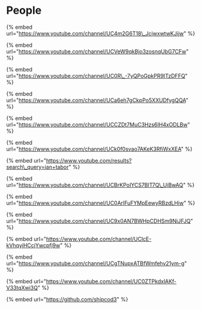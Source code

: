 # People

{% embed url="https://www.youtube.com/channel/UC4m2G6T18\_JcjwxwtwKJijw" %}

{% embed url="https://www.youtube.com/channel/UCVeW9qkBjo3zosnqUbG7CFw" %}

{% embed url="https://www.youtube.com/channel/UC0R\_-7yQPoGpkPR9ITzDFFQ" %}

{% embed url="https://www.youtube.com/channel/UCa6eh7gCkpPo5XXUDfygQQA" %}

{% embed url="https://www.youtube.com/channel/UCCZDt7MuC3Hzs6IH4xODLBw" %}

{% embed url="https://www.youtube.com/channel/UCk0f0svao7AKeK3RfiWxXEA" %}

{% embed url="https://www.youtube.com/results?search\_query=ian+tabor" %}

{% embed url="https://www.youtube.com/channel/UCBrKPoIYCS7BlT7Q\_UiBwAQ" %}

{% embed url="https://www.youtube.com/channel/UC0ArlFuFYMpEewyRBzdLHiw" %}

{% embed url="https://www.youtube.com/channel/UC9x0AN7BWHpCDHSm9NiJFJQ" %}

{% embed url="https://www.youtube.com/channel/UClcE-kVhqyiHCcjYwcpfj9w" %}

{% embed url="https://www.youtube.com/channel/UCgTNupxATBfWmfehv21ym-g" %}

{% embed url="https://www.youtube.com/channel/UC0ZTPkdxlAKf-V33tqXwi3Q" %}

{% embed url="https://github.com/shipcod3" %}



